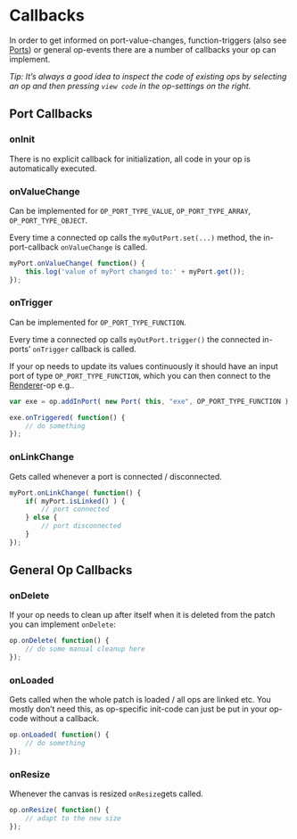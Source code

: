 # Callbacks

In order to get informed on port-value-changes, function-triggers (also see [Ports](../dev_creating_ports/dev_creating_ports.md)) or general op-events there are a number of callbacks your op can implement.

*Tip: It’s always a good idea to inspect the code of existing ops by selecting an op and then pressing `view code` in the op-settings on the right.*  

## Port Callbacks

### onInit

There is no explicit callback for initialization, all code in your op is automatically executed.

### onValueChange

Can be implemented for `OP_PORT_TYPE_VALUE`, `OP_PORT_TYPE_ARRAY`, `OP_PORT_TYPE_OBJECT`.  

Every time a connected op calls the `myOutPort.set(...)` method, the in-port-callback `onValueChange` is called.

```javascript
myPort.onValueChange( function() {
    this.log('value of myPort changed to:' + myPort.get());
});
```

### onTrigger

Can be implemented for `OP_PORT_TYPE_FUNCTION`.  

Every time a connected op calls `myOutPort.trigger()` the connected in-ports’ `onTrigger` callback is called.

If your op needs to update its values continuously it should have an input port of type `OP_PORT_TYPE_FUNCTION`, which you can then connect to the [Renderer](../ops/Ops.Gl.Renderer/Ops.Gl.Renderer.md)-op e.g..

```javascript
var exe = op.addInPort( new Port( this, "exe", OP_PORT_TYPE_FUNCTION ) );

exe.onTriggered( function() {
	// do something
});
```


### onLinkChange

Gets called whenever a port is connected / disconnected.

```javascript
myPort.onLinkChange( function() {
	if( myPort.isLinked() ) {
		// port connected  
	} else {
		// port disconnected
	}
});
```

## General Op Callbacks

### onDelete

If your op needs to clean up after itself when it is deleted from the patch you can implement `onDelete`:

```javascript
op.onDelete( function() {
	// do some manual cleanup here
});
```

### onLoaded

Gets called when the whole patch is loaded / all ops are linked etc. You mostly don’t need this, as op-specific init-code can just be put in your op-code without a callback.

```javascript
op.onLoaded( function() {
	// do something
});
```

### onResize

Whenever the canvas is resized `onResize`gets called.

```javascript
op.onResize( function() {
	// adapt to the new size
});
```



 